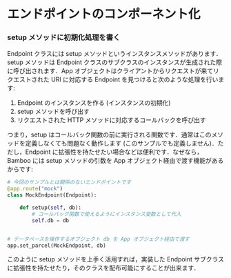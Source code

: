 # エンドポイントのコンポーネント化

### setup メソッドに初期化処理を書く
Endpoint クラスには setup メソッドというインスタンスメソッドがあります．setup メソッドは Endpoint クラスのサブクラスのインスタンスが生成された際に呼び出されます．App オブジェクトはクライアントからリクエストが来てリクエストされた URI に対応する Endpoint を見つけると次のような処理を行います:

1. Endpoint のインスタンスを作る (インスタンスの初期化)
2. setup メソッドを呼び出す
3. リクエストされた HTTP メソッドに対応するコールバックを呼び出す

つまり，setup はコールバック関数の前に実行される関数です．通常はこのメソッドを定義しなくても問題なく動作します (このサンプルでも定義しません)．ただし，Endpoint に拡張性を持たせたい場合などは便利です．なぜなら，Bamboo には setup メソッドの引数を App オブジェクト経由で渡す機能があるからです:

```python
# 今回のサンプルとは関係のないエンドポイントです
@app.route("mock")
class MockEndpoint(Endpoint):

    def setup(self, db):
        # コールバック関数で使えるようにインスタンス変数として代入
        self.db = db


# データベースを操作するオブジェクト db を App オブジェクト経由で渡す
app.set_parcel(MockEndpoint, db)
```

このように setup メソッドを上手く活用すれば，実装した Endpoint サブクラスに拡張性を持たせたり，そのクラスを配布可能にすることが出来ます．